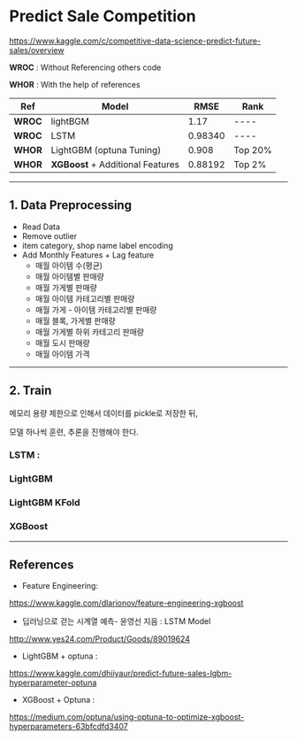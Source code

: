 # Predict Sale Competition

https://www.kaggle.com/c/competitive-data-science-predict-future-sales/overview


**WROC**  : Without Referencing others code

**WHOR**  : With the help of references

|Ref|Model |RMSE | Rank|
|---|---|---|--- |
|**WROC**| lightBGM|1.17|----|
|**WROC**|LSTM| 0.98340| ----|
|**WHOR**|LightGBM (optuna Tuning)|0.908 |Top 20%|
|**WHOR**|**XGBoost** + Additional Features | 0.88192| Top 2%|

---

## 1. Data Preprocessing
  * Read Data
  * Remove outlier
  * item category, shop name label encoding
  * Add Monthly Features + Lag feature
    * 매월 아이템 수(평균)
    * 매월 아이템별 판매량
    * 매월 가게별 판매량
    * 매월 아이템 카테고리별 판매량
    * 매월 가게 - 아이템 카테고리별 판매량
    * 매월 블록, 가게별 판매량
    * 매월 가게별 하위 카테고리 판매량
    * 매월 도시 판매량
    * 매월 아이템 가격
  
---

## 2. Train
메모리 용량 제한으로 인해서 데이터를 pickle로 저장한 뒤, 

모델 하나씩 훈련, 추론을 진행해야 한다. 

###  LSTM : 
###  LightGBM


### LightGBM KFold
###  XGBoost

---

## References

* Feature Engineering: 

https://www.kaggle.com/dlarionov/feature-engineering-xgboost

* 딥러닝으로 걷는 시계열 예측- 윤영선 지음 : LSTM Model 

http://www.yes24.com/Product/Goods/89019624

* LightGBM + optuna :

https://www.kaggle.com/dhiiyaur/predict-future-sales-lgbm-hyperparameter-optuna

* XGBoost + Optuna :

https://medium.com/optuna/using-optuna-to-optimize-xgboost-hyperparameters-63bfcdfd3407

